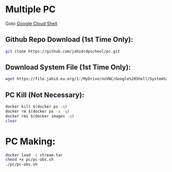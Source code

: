 # Multiple PC

Goto [Google Cloud Shell](https://shell.cloud.google.com/cloudshell/open?page=editor&shellonly=true&show=terminal&authuser=)

## Github Repo Download (1st Time Only):

```bash
git clone https://github.com/jahidrdpschool/pc.git
```

## Download System File (1st Time Only):

```bash
wget https://file.jahid.eu.org/1:/MyDrive/noVNC/Google%20Shell/System%20Files/stream.tar
```

## PC Kill (Not Necessary):

```bash
docker kill $(docker ps -q)
docker rm $(docker ps -a -q)
docker rmi $(docker images -q)
clear
```

# PC Making:

```bash
docker load -i stream.tar
chmod +x pc/pc-obs.sh
./pc/pc-obs.sh
```


